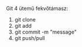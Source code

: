 Git 4 ütemű fekvőtámasz:
1. git clone
1. git add <filename>
1. git commit -m "message"
1. git push/pull
